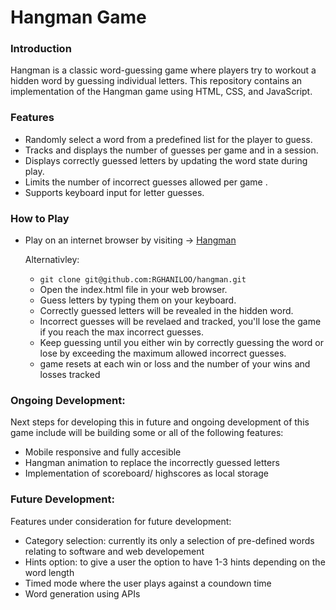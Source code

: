 # Hangman Game

### Introduction

Hangman is a classic word-guessing game where players try to workout a hidden word by guessing individual letters. This repository contains an implementation of the Hangman game using HTML, CSS, and JavaScript.

### Features
- Randomly select a word from a predefined list for the player to guess.
- Tracks and displays the number of guesses per game and in a session.
- Displays correctly guessed letters by updating the word state during play.
- Limits the number of incorrect guesses allowed per game .
- Supports keyboard input for letter guesses.

### How to Play

- Play on an internet browser by visiting -> [Hangman](https://rghaniloo.github.io/hangman/)

    Alternativley: 
    - `git clone git@github.com:RGHANILOO/hangman.git`
    - Open the index.html file in your web browser.
    - Guess letters by typing them on your keyboard.
    - Correctly guessed letters will be revealed in the hidden word.
    - Incorrect guesses will be revelaed and tracked, you'll lose the game if you reach the max incorrect guesses.
    - Keep guessing until you either win by correctly guessing the word or lose by exceeding the maximum allowed incorrect guesses.
    - game resets at each win or loss and the number of your wins and losses tracked


### Ongoing Development:

Next steps for developing this in future and ongoing development of this game include will be building some or all of the following features:

- Mobile responsive and fully accesible
- Hangman animation to replace the incorrectly guessed letters
- Implementation of scoreboard/ highscores as local storage



### Future Development:
Features under consideration for future development: 

- Category selection: currently its only a selection of pre-defined words relating to software and web developement 
- Hints option: to give a user the option to have 1-3 hints depending on the word length
- Timed mode where the user plays against a coundown time
- Word generation using APIs 






